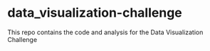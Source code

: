 # data_visualization-challenge

This repo contains the code and analysis for the Data Visualization Challenge
